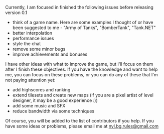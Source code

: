 Currently, I am focused in finished the following issues before releasing version 0.1

- think of a game name. Here are some examples I thought of or have been suggested to me - "Army of Tanks", "BomberTank", "Tank.NET"
- better interpolation
- performance issues
- style the chat
- remove some minor bugs
- improve achievements and bonuses

I have other ideas with what to improve the game, but I'll focus on them after I finish these objectives. If you have the knowledge and want to help me, you can focus on these problems, or you can do any of these that I'm not paying attention yet:

- add highscores and ranking
- extend tilesets and create new maps (if you are a pixel artist of level designer, it may be a good experience :))
- add some music and SFX
- reduce bandwidth via some techniques

Of course, you will be added to the list of contributors if you help. If you have some ideas or problems, please email me at nvl.bg.rules@gmail.com
